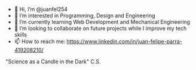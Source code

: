 - 👋 Hi, I’m @juanfel254
- 👀 I’m interested in Programming, Design and Engineering
- 🌱 I’m currently learning Web Development and Mechanical Engineering
- 💞️ I’m looking to collaborate on future projects while I improve my tech skills
- 📫 How to reach me: https://www.linkedin.com/in/juan-felipe-parra-419208210/

"Science as a Candle in the Dark" C.S.
